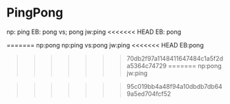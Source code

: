 # PingPong
np: ping
EB: pong
vs; pong
jw:ping
<<<<<<< HEAD
EB: pong

=======
np:pong
np:ping
vs:pong
jw:ping
<<<<<<< HEAD
EB:pong

>>>>>>> 70db2f97a1148411647484c1a5f2da5364c74729
=======
np:pong
jw:ping

>>>>>>> 95c019bb4a48f94a10dbdb7db649a5ed704fcf52
